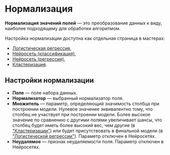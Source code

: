 # Нормализация

**Нормализация значений полей** — это преобразование данных к виду, наиболее подходящему для обработки алгоритмом.

Настройка нормализации доступна как отдельная страница в мастерах:

* [Логистическая регрессия](../../processors/datamining/logit-regression/README.md),
* [Нейросеть (классификация)](../../processors/datamining/neural-network-classification.md),
* [Нейросеть (регрессия)](../../processors/datamining/neural-network-regression.md),
* [Кластеризация](../../processors/datamining/clustering.md).

## Настройки нормализации

* **Поле** — поле набора данных.
* **Нормализатор** — выбранный нормализатор поля.
* **Множитель** — параметр, определяющий значимость столбца при построении модели. Нулевое значение эквивалентно тому, что столбец не участвует при построении модели. Более высокое значение по сравнению с другими полями увеличивает шансы, что столбец будет иметь более высокий вес, чем другие (в ["Кластеризации"](../../processors/datamining/clustering.md)) или будет присутствовать в финальной модели (в ["Логистической регрессии"](../../processors/datamining/logit-regression/README.md)). Параметр отключен в Нейросетях.
* **Неудалямое** — признак неудаляемости поля. Параметр отключен в Нейросетях.